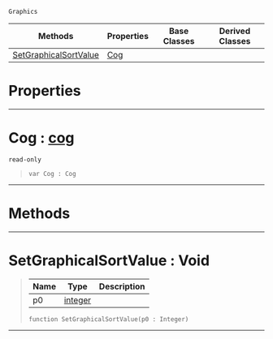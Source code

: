  `Graphics`

|Methods|Properties|Base Classes|Derived Classes|
|---|---|---|---|
|[ SetGraphicalSortValue](https://github.com/ZilchEngine/ZilchDocs/blob/master/code_reference/class_reference/graphicalentry.markdown#setgraphicalsortvalue-vo)|[ Cog](https://github.com/ZilchEngine/ZilchDocs/blob/master/code_reference/class_reference/graphicalentry.markdown#cog-zero-engine-document)| | |


 #  Properties


---  
 #  Cog : [cog](https://github.com/ZilchEngine/ZilchDocs/blob/master/code_reference/class_reference/cog.markdown)

 `read-only`

> 
> ``` lang=cpp, name=Nada
> var Cog : Cog


---  
 #  Methods


---  
 #  SetGraphicalSortValue : Void

> 
> |Name|Type|Description|
> |---|---|---|
> |p0|[integer](https://github.com/ZilchEngine/ZilchDocs/blob/master/code_reference/nada_base_types/integer.markdown)| |
> ``` lang=cpp, name=Nada
> function SetGraphicalSortValue(p0 : Integer)
> ``` 


---  
 

 